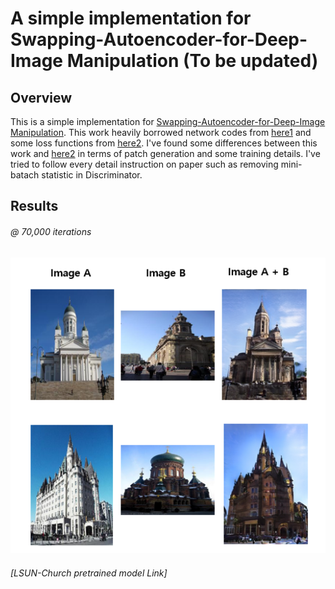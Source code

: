 # A simple implementation for Swapping-Autoencoder-for-Deep-Image Manipulation (To be updated)

## Overview 

This is a simple implementation for [Swapping-Autoencoder-for-Deep-Image Manipulation](https://taesung.me/SwappingAutoencoder/). This work heavily borrowed network codes from [here1](https://github.com/rosinality/stylegan2-pytorch) and some loss functions from [here2](https://github.com/rosinality/swapping-autoencoder-pytorch). I've found some differences between this work and [here2](https://github.com/rosinality/swapping-autoencoder-pytorch) in terms of patch generation and some training details. I've tried to follow every detail instruction on paper such as removing mini-batach statistic in Discriminator. 

## Results

###### @ 70,000 iterations 
![Representative image](https://github.com/jis478/Pytorch/blob/master/Swapping-Autoencoder-for-Deep-Image%20Manipulation/imgs/SAMPLE.PNG)

###### [LSUN-Church pretrained model Link]
